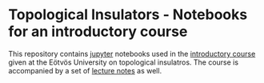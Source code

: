 # Topological Insulators - Notebooks for an introductory course 

This repository contains [jupyter](http://jupyter.org) notebooks used in the [introductory course](http://optics.szfki.kfki.hu/~asboth/topins_course/) given at the Eötvös University on topological insulatros. The course is accompanied by a set of [lecture notes](http://arxiv.org/abs/1509.02295)  as well.
